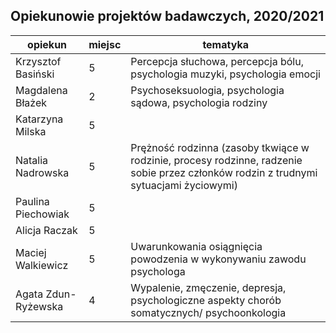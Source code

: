 ## Opiekunowie projektów badawczych, 2020/2021

| opiekun | miejsc | tematyka |
|---|---|---|
| Krzysztof Basiński | 5 | Percepcja słuchowa, percepcja bólu, psychologia muzyki, psychologia emocji |
| Magdalena Błażek | 2 | Psychoseksuologia, psychologia sądowa, psychologia rodziny |
| Katarzyna Milska | 5 |  |
| Natalia Nadrowska | 5 | Prężność rodzinna (zasoby tkwiące w rodzinie, procesy rodzinne, radzenie sobie przez członków rodzin z trudnymi sytuacjami życiowymi) |
| Paulina Piechowiak | 5 | |
| Alicja Raczak | 5 | |
| Maciej Walkiewicz | 5 | Uwarunkowania osiągnięcia powodzenia w wykonywaniu zawodu psychologa |
| Agata Zdun-Ryżewska | 4 | Wypalenie, zmęczenie, depresja,  psychologiczne aspekty chorób somatycznych/ psychoonkologia |